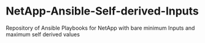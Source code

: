 # NetApp-Ansible-Self-derived-Inputs
Repository of Ansible Playbooks for NetApp with bare minimum Inputs and maximum self derived values
